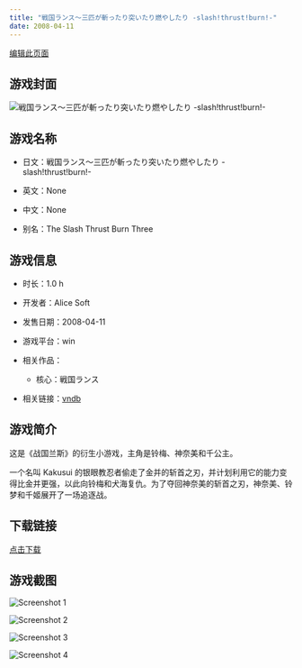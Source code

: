 ```yaml
---
title: "戦国ランス～三匹が斬ったり突いたり燃やしたり -slash!thrust!burn!-"
date: 2008-04-11
---
```

[编辑此页面](https://github.com/ACG-3/ADV3-source/blob/main/source/_posts/games/%E6%88%A6%E5%9B%BD%E3%83%A9%E3%83%B3%E3%82%B9%EF%BD%9E%E4%B8%89%E5%8C%B9%E3%81%8C%E6%96%AC%E3%81%A3%E3%81%9F%E3%82%8A%E7%AA%81%E3%81%84%E3%81%9F%E3%82%8A%E7%87%83%E3%82%84%E3%81%97%E3%81%9F%E3%82%8A%20-slash%21thrust%21burn%21-.md)

## 游戏封面

![戦国ランス～三匹が斬ったり突いたり燃やしたり -slash!thrust!burn!-](https%3A//pan.timero.xyz/onedrive/img_lib_001/%E6%88%A6%E5%9B%BD%E3%83%A9%E3%83%B3%E3%82%B9%EF%BD%9E%E4%B8%89%E5%8C%B9%E3%81%8C%E6%96%AC%E3%81%A3%E3%81%9F%E3%82%8A%E7%AA%81%E3%81%84%E3%81%9F%E3%82%8A%E7%87%83%E3%82%84%E3%81%97%E3%81%9F%E3%82%8A%20-slash%21thrust%21burn%21-_cover.avif)


## 游戏名称

- 日文：戦国ランス～三匹が斬ったり突いたり燃やしたり -slash!thrust!burn!-
- 英文：None
- 中文：None

- 别名：The Slash Thrust Burn Three


## 游戏信息

- 时长：1.0 h
- 开发者：Alice Soft
- 发售日期：2008-04-11
- 游戏平台：win
- 相关作品：
   - 核心：戦国ランス

- 相关链接：[vndb](https://vndb.org/v31408)


## 游戏简介

这是《战国兰斯》的衍生小游戏，主角是铃梅、神奈美和千公主。

一个名叫 Kakusui 的银眼教忍者偷走了金并的斩首之刃，并计划利用它的能力变得比金并更强，以此向铃梅和犬海复仇。为了夺回神奈美的斩首之刃，神奈美、铃梦和千姬展开了一场追逐战。




## 下载链接

[点击下载](https://pan.timero.xyz/onedrive/adv_lib_001/%E6%88%A6%E5%9B%BD%E3%83%A9%E3%83%B3%E3%82%B9%EF%BD%9E%E4%B8%89%E5%8C%B9%E3%81%8C%E6%96%AC%E3%81%A3%E3%81%9F%E3%82%8A%E7%AA%81%E3%81%84%E3%81%9F%E3%82%8A%E7%87%83%E3%82%84%E3%81%97%E3%81%9F%E3%82%8A%20-slash%21thrust%21burn%21-)


## 游戏截图


![Screenshot 1](https%3A//pan.timero.xyz/onedrive/img_lib_001/%E6%88%A6%E5%9B%BD%E3%83%A9%E3%83%B3%E3%82%B9%EF%BD%9E%E4%B8%89%E5%8C%B9%E3%81%8C%E6%96%AC%E3%81%A3%E3%81%9F%E3%82%8A%E7%AA%81%E3%81%84%E3%81%9F%E3%82%8A%E7%87%83%E3%82%84%E3%81%97%E3%81%9F%E3%82%8A%20-slash%21thrust%21burn%21-_Screenshot_1.avif)

![Screenshot 2](https%3A//pan.timero.xyz/onedrive/img_lib_001/%E6%88%A6%E5%9B%BD%E3%83%A9%E3%83%B3%E3%82%B9%EF%BD%9E%E4%B8%89%E5%8C%B9%E3%81%8C%E6%96%AC%E3%81%A3%E3%81%9F%E3%82%8A%E7%AA%81%E3%81%84%E3%81%9F%E3%82%8A%E7%87%83%E3%82%84%E3%81%97%E3%81%9F%E3%82%8A%20-slash%21thrust%21burn%21-_Screenshot_2.avif)

![Screenshot 3](https%3A//pan.timero.xyz/onedrive/img_lib_001/%E6%88%A6%E5%9B%BD%E3%83%A9%E3%83%B3%E3%82%B9%EF%BD%9E%E4%B8%89%E5%8C%B9%E3%81%8C%E6%96%AC%E3%81%A3%E3%81%9F%E3%82%8A%E7%AA%81%E3%81%84%E3%81%9F%E3%82%8A%E7%87%83%E3%82%84%E3%81%97%E3%81%9F%E3%82%8A%20-slash%21thrust%21burn%21-_Screenshot_3.avif)

![Screenshot 4](https%3A//pan.timero.xyz/onedrive/img_lib_001/%E6%88%A6%E5%9B%BD%E3%83%A9%E3%83%B3%E3%82%B9%EF%BD%9E%E4%B8%89%E5%8C%B9%E3%81%8C%E6%96%AC%E3%81%A3%E3%81%9F%E3%82%8A%E7%AA%81%E3%81%84%E3%81%9F%E3%82%8A%E7%87%83%E3%82%84%E3%81%97%E3%81%9F%E3%82%8A%20-slash%21thrust%21burn%21-_Screenshot_4.avif)

